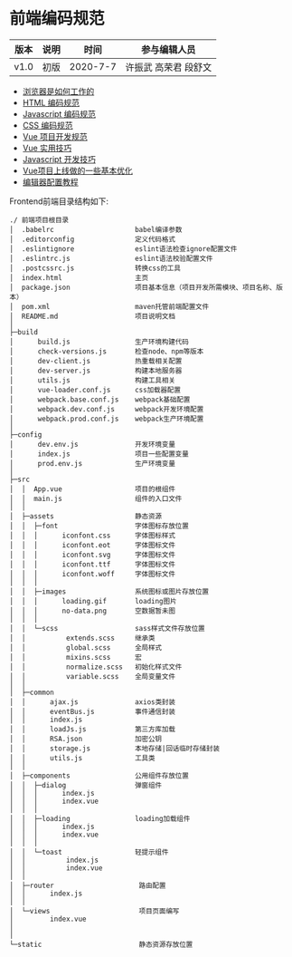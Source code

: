 # 前端编码规范

版本  |  说明  |  时间  |  参与编辑人员
------|--------|--------|--------
v1.0  |初版    |2020-7-7 |许振武 高荣君 段舒文

* [浏览器是如何工作的](https://juejin.im/post/5e47cb68f265da57584d9a54?utm_source=gold_browser_extension)
* [HTML 编码规范](./html-rule.md)
* [Javascript 编码规范](./javascript-rule.md)
* [CSS 编码规范](./css-rule.md)
* [Vue 项目开发规范](./vue-rule.md)
* [Vue 实用技巧](./vue-skill.md)
* [Javascript 开发技巧](./js-skill.md)
* [Vue项目上线做的一些基本优化](./optimize-skill.md)
* [编辑器配置教程](./editor-config.md)


Frontend前端目录结构如下:
```
./ 前端项目根目录
│  .babelrc                    babel编译参数
│  .editorconfig               定义代码格式
│  .eslintignore               eslint语法检查ignore配置文件
│  .eslintrc.js                eslint语法校验配置文件
│  .postcssrc.js               转换css的工具
│  index.html                  主页
│  package.json                项目基本信息（项目开发所需模块、项目名称、版本）
│  pom.xml                     maven托管前端配置文件
│  README.md                   项目说明文档
│
├─build
│      build.js                生产环境构建代码
│      check-versions.js       检查node、npm等版本
│      dev-client.js           热重载相关配置
│      dev-server.js           构建本地服务器
│      utils.js                构建工具相关
│      vue-loader.conf.js      css加载器配置
│      webpack.base.conf.js    webpack基础配置
│      webpack.dev.conf.js     webpack开发环境配置
│      webpack.prod.conf.js    webpack生产环境配置
│
├─config
│      dev.env.js              开发环境变量
│      index.js                项目一些配置变量
│      prod.env.js             生产环境变量
│
├─src
│  │  App.vue                  项目的根组件
│  │  main.js                  组件的入口文件
│  │
│  ├─assets                    静态资源
│  │  ├─font                   字体图标存放位置
│  │  │      iconfont.css      字体图标样式
│  │  │      iconfont.eot      字体图标文件
│  │  │      iconfont.svg      字体图标文件
│  │  │      iconfont.ttf      字体图标文件
│  │  │      iconfont.woff     字体图标文件
│  │  │
│  │  ├─images                 系统图标或图片存放位置
│  │  │      loading.gif       loading图片
│  │  │      no-data.png       空数据暂未图
│  │  │
│  │  └─scss                   sass样式文件存放位置
│  │          extends.scss     继承类
│  │          global.scss      全局样式
│  │          mixins.scss      宏
│  │          normalize.scss   初始化样式文件
│  │          variable.scss    全局变量文件
│  │
│  ├─common
│  │      ajax.js              axios类封装
│  │      eventBus.js          事件通信封装
│  │      index.js
│  │      loadJs.js            第三方库加载
│  │      RSA.json             加密公钥
│  │      storage.js           本地存储|回话临时存储封装
│  │      utils.js             工具类
│  │
│  ├─components                公用组件存放位置
│  │  ├─dialog                 弹窗组件
│  │  │      index.js
│  │  │      index.vue
│  │  │
│  │  ├─loading                loading加载组件
│  │  │      index.js
│  │  │      index.vue
│  │  │
│  │  └─toast                  轻提示组件
│  │          index.js
│  │          index.vue
│  │
│  ├─router                     路由配置
│  │      index.js
│  │
│  └─views                      项目页面编写
│         index.vue
│  
│
└─static                        静态资源存放位置
```
